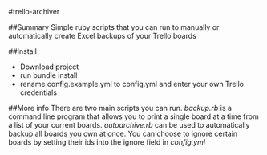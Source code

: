 #trello-archiver

##Summary
Simple ruby scripts that you can run to manually or automatically create Excel backups of your Trello boards

##Install
- Download project
- run 
	bundle install
- rename config.example.yml to config.yml and enter your own Trello credentials

##More info
There are two main scripts you can run. *backup.rb* is a command line program that allows you to print a single board at a time from a list of your current boards. *autoarchive.rb* can be used to automatically backup all boards you own at once. You can choose to ignore certain boards by setting their ids into the ignore field in *config.yml*